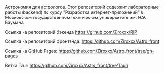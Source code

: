 Астрономия для астрологов.
Этот репозиторий содержит лабораторные работы (backend) по курсу "Разработка интернет-приложений" в Московском государственном техническом университете им. Н.Э. Баумана.

Ссылка на репозиторий бэкенда https://github.com/Ziroxxx/RIP

Ссылка на репозиторий фронтенда: https://github.com/Ziroxxx/Astro_front

Ссылка на GitHub Pages: https://github.com/Ziroxxx/Astro_front/tree/gh-pages

Ветка Tauri https://github.com/Ziroxxx/Astro_front/tree/Tauri
